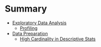 # Summary

* [Exploratory Data Analysis]()
    * [Profiling](exploratory_data_analysis/profiling.md)
* [Data Preparation]()
    * [High Cardinality in Descriptive Stats](data_preparation/high_cardinality_descriptive_stats.md)

    